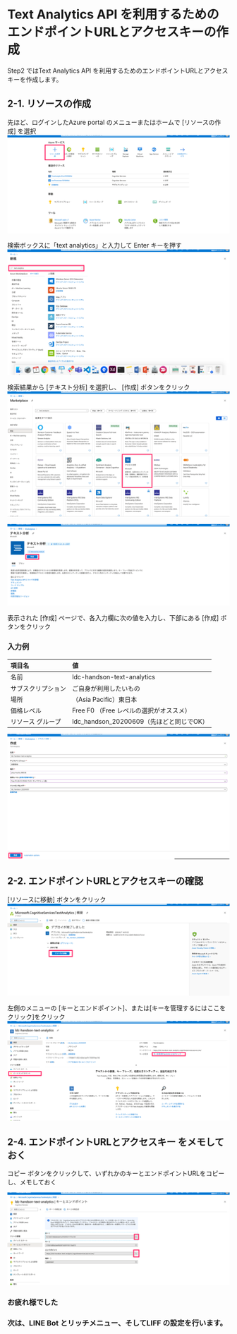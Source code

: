 # Text Analytics API を利用するためのエンドポイントURLとアクセスキーの作成

Step2 ではText Analytics API を利用するためのエンドポイントURLとアクセスキーを作成します。

## 2-1. リソースの作成

先ほど、ログインしたAzure portal のメニューまたはホームで [リソースの作成] を選択
![ホーム_Microsoft_Azure](https://raw.githubusercontent.com/torisankanasan/katacoda-scenarios/master/SetupAzureAI/images/ホーム_Microsoft_Azure.png)

検索ボックスに「text analytics」と入力して Enter キーを押す
![analytics_新規_-_Microsoft_Azure](https://raw.githubusercontent.com/torisankanasan/katacoda-scenarios/master/SetupAzureAI/images/analytics_新規_-_Microsoft_Azure.png)

検索結果から [テキスト分析] を選択し、 [作成] ボタンをクリック
![analytics_Marketplace_-_Microsoft_Azure](https://raw.githubusercontent.com/torisankanasan/katacoda-scenarios/master/SetupAzureAI/images/analytics_Marketplace_-_Microsoft_Azure.png)

![テキスト分析_-_Microsoft_Azure](https://raw.githubusercontent.com/torisankanasan/katacoda-scenarios/master/SetupAzureAI/images/テキスト分析_-_Microsoft_Azure.png)

表示された [作成] ページで、各入力欄に次の値を入力し、下部にある [作成] ボタンをクリック

### 入力例

|  項目名  |  値  |
| :-- | :-- |
|  名前  |  ldc-handson-text-analytics  |
|  サブスクリプション  |  ご自身が利用したいもの  |
|  場所  |  （Asia Pacific）東日本  |
|  価格レベル |  Free F0 （Free レベルの選択がオススメ）  |
|  リソース グループ  |  ldc_handson_20200609（先ほどと同じでOK）  |

![作成_-_Microsoft_Azure](https://raw.githubusercontent.com/torisankanasan/katacoda-scenarios/master/SetupAzureAI/images/作成_-_Microsoft_Azure.png)

## 2-2. エンドポイントURLとアクセスキーの確認

 [リソースに移動] ボタンをクリック
 ![Microsoft_CognitiveServicesTextAnalytics___概要_-_Microsoft_Azure](https://raw.githubusercontent.com/torisankanasan/katacoda-scenarios/master/SetupAzureAI/images/Microsoft_CognitiveServicesTextAnalytics___概要_-_Microsoft_Azure.png)

左側のメニューの [キーとエンドポイント]、または[キーを管理するにはここをクリック]をクリック
![ldc-handson-text-analytics_-_Microsoft_Azure](https://raw.githubusercontent.com/torisankanasan/katacoda-scenarios/master/SetupAzureAI/images/ldc-handson-text-analytics_-_Microsoft_Azure.png)

## 2-4. エンドポイントURLとアクセスキー をメモしておく

コピー ボタンをクリックして、いずれかのキーとエンドポイントURLをコピーし、メモしておく

![ldc-handson-text-analytics___キーとエンドポイント_-_Microsoft_Azure](https://raw.githubusercontent.com/torisankanasan/katacoda-scenarios/master/SetupAzureAI/images/ldc-handson-text-analytics___キーとエンドポイント_-_Microsoft_Azure.png)

### お疲れ様でした
### 次は、LINE Bot とリッチメニュー、そしてLIFF の設定を行います。